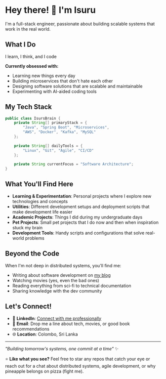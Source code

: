 # Hey there! 👋 I'm Isuru

I'm a full-stack engineer, passionate about building scalable systems that work in the real world.

## What I Do

I learn, I think, and I code

**Currently obsessed with:**
- Learning new things every day
- Building microservices that don't hate each other
- Designing software solutions that are scalable and maintainable
- Experimenting with AI-aided coding tools

## My Tech Stack

```java
public class IsursBrain {
    private String[] primaryStack = {
        "Java", "Spring Boot", "Microservices",
        "AWS", "Docker", "Kafka", "MySQL"
    };
    
    private String[] dailyTools = {
        "Linux", "Git", "Agile", "CI/CD"
    };
    
    private String currentFocus = "Software Architecture";
}
```

## What You'll Find Here

- **Learning & Experimentation**: Personal projects where I explore new technologies and concepts
- **Utilities**: Different development setups and deployment scripts that make development life easier
- **Academic Projects**: Things I did during my undergraduate days
- **Pet Projects**: Small pet projects that I do now and then when inspiration stuck my brain
- **Development Tools**: Handy scripts and configurations that solve real-world problems

## Beyond the Code

When I'm not deep in distributed systems, you'll find me:
- Writing about software development on [my blog](https://isurubuddhika.dev) 
- Watching movies (yes, even the bad ones)
- Reading everything from sci-fi to technical documentation
- Sharing knowledge with the dev community

## Let's Connect!

- 💼 **LinkedIn**: [Connect with me professionally](https://linkedin.com/in/isurubuddhika)
- 📧 **Email**: Drop me a line about tech, movies, or good book recommendations
- 🌐 **Location**: Colombo, Sri Lanka

---

*"Building tomorrow's systems, one commit at a time"* ✨

⭐ **Like what you see?** Feel free to star any repos that catch your eye or reach out for a chat about distributed systems, agile development, or why pineapple belongs on pizza (fight me).
